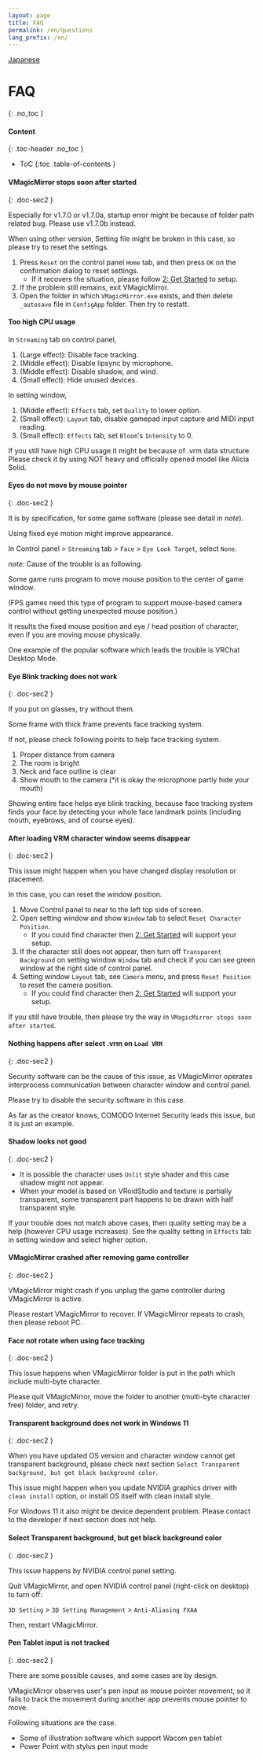 ```yaml
---
layout: page
title: FAQ
permalink: /en/questions
lang_prefix: /en/
---
```


[Japanese](../questions)

# FAQ
{: .no_toc }

<div class="toc-area" markdown="1">

#### Content
{: .toc-header .no_toc }

* ToC
{:toc .table-of-contents }

</div>


#### VMagicMirror stops soon after started
{: .doc-sec2 }

Especially for v1.7.0 or v1.7.0a, startup error might be because of folder path related bug. Please use v1.7.0b instead.

When using other version, Setting file might be broken in this case, so please try to reset the settings.

1. Press `Reset` on the control panel `Home` tab, and then press `OK` on the confirmation dialog to reset settings.
    + If it recovers the situation, please follow [2: Get Started](./en_get_started.html) to setup.
2. If the problem still remains, exit VMagicMirror.
3. Open the folder in which `VMagicMirror.exe` exists, and then delete `_autosave` file in `ConfigApp` folder. Then try to restatt.

#### Too high CPU usage

In `Streaming` tab on control panel,

1. (Large effect): Disable face tracking.
2. (Middle effect): Disable lipsync by microphone.
3. (Middle effect): Disable shadow, and wind.
4. (Small effect): Hide unused devices.

In setting window,

1. (Middle effect): `Effects` tab, set `Quality` to lower option.
2. (Small effect): `Layout` tab, disable gamepad input capture and MIDI input reading. 
3. (Small effect): `Effects` tab, set `Bloom`'s `Intensity` to 0.

If you still have high CPU usage it might be because of .vrm data structure. Please check it by using NOT heavy and officially opened model like Alicia Solid.

#### Eyes do not move by mouse pointer 
{: .doc-sec2 }

It is by specification, for some game software (please see detail in *note*).

Using fixed eye motion might improve appearance. 

In Control panel > `Streaming` tab > `Face` > `Eye Look Target`, select `None`.

*note*: Cause of the trouble is as following.

Some game runs program to move mouse position to the center of game window. 

(FPS games need this type of program to support mouse-based camera control without getting unexpected mouse position.)

It results the fixed mouse position and eye / head position of character, even if you are moving mouse physically.

One example of the popular software which leads the trouble is VRChat Desktop Mode.


#### Eye Blink tracking does not work
{: .doc-sec2 }

If you put on glasses, try without them.

Some frame with thick frame prevents face tracking system.

If not, please check following points to help face tracking system.

1. Proper distance from camera
2. The room is bright
3. Neck and face outline is clear
4. Show mouth to the camera (*it is okay the microphone partly hide your mouth)

Showing entire face helps eye blink tracking, because face tracking system finds your face by detecting your whole face landmark points (including mouth, eyebrows, and of course eyes).

#### After loading VRM character window seems disappear
{: .doc-sec2 }

This issue might happen when you have changed display resolution or placement.

In this case, you can reset the window position.

1. Move Control panel to near to the left top side of screen.
2. Open setting window and show `Window` tab to select `Reset Character Position`.
    + If you could find character then [2: Get Started](./get_started) will support your setup.
3. If the character still does not appear, then turn off `Transparent Background` on setting window `Window` tab and check if you can see green window at the right side of control panel.
4. Setting window `Layout` tab, see `Camera` menu, and press `Reset Position` to reset the camera position.
    + If you could find character then [2: Get Started](./get_started) will support your setup.

If you still have trouble, then please try the way in `VMagicMirror stops soon after started`.

#### Nothing happens after select .vrm on `Load VRM`
{: .doc-sec2 }

Security software can be the cause of this issue, as VMagicMirror operates interprocess communication between character window and control panel.

Please try to disable the security software in this case.

As far as the creator knows, COMODO Internet Security leads this issue, but it is just an example.

#### Shadow looks not good
{: .doc-sec2 }

<div class="doc-ul" markdown="1">

* It is possible the character uses `Unlit` style shader and this case shadow might not appear.
* When your model is based on VRoidStudio and texture is partially transparent, some transparent part happens to be drawn with half transparent style.

</div>

If your trouble does not match above cases, then quality setting may be a help (however CPU usage increases). See the quality setting in `Effects` tab in setting window and select higher option.

#### VMagicMirror crashed after removing game controller
{: .doc-sec2 }

VMagicMirror might crash if you unplug the game controller during VMagicMirror is active.

Please restart VMagicMirror to recover. If VMagicMirror repeats to crash, then please reboot PC.

#### Face not rotate when using face tracking
{: .doc-sec2 }

This issue happens when VMagicMirror folder is put in the path which include multi-byte character.

Please quit VMagicMirror, move the folder to another (multi-byte character free) folder, and retry.


#### Transparent background does not work in Windows 11
{: .doc-sec2 }

When you have updated OS version and character window cannot get transparent background, please check next section `Select Transparent background, but get black background color`.

This issue might happen when you update NVIDIA graphics driver with `clean install` option, or install OS itself with clean install style.

For Windows 11 it also might be device dependent problem. Please contact to the developer if next section does not help.


#### Select Transparent background, but get black background color
{: .doc-sec2 }

This issue happens by NVIDIA control panel setting.

Quit VMagicMirror, and open NVIDIA control panel (right-click on desktop) to turn off:

`3D Setting` > `3D Setting Management` > `Anti-Aliasing FXAA`

Then, restart VMagicMirror.


#### Pen Tablet input is not tracked 
{: .doc-sec2 }

There are some possible causes, and some cases are by design.

VMagicMirror observes user's pen input as mouse pointer movement, so it fails to track the movement during another app prevents mouse pointer to move.

Following situations are the case.

<div class="doc-ul" markdown="1">

* Some of illustration software which support Wacom pen tablet
* Power Point with stylus pen input mode

</div>
